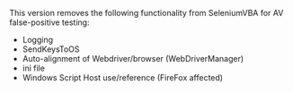 This version removes the following functionality from SeleniumVBA for AV false-positive testing:
- Logging
- SendKeysToOS
- Auto-alignment of Webdriver/browser (WebDriverManager)
- ini file
- Windows Script Host use/reference (FireFox affected)